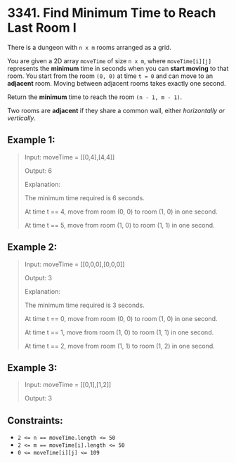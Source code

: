 # 3341. Find Minimum Time to Reach Last Room I

There is a dungeon with `n x m` rooms arranged as a grid.

You are given a 2D array `moveTime` of size `n x m`, where `moveTime[i][j]` represents the **minimum** time in seconds when you can **start moving** to that room. You start from the room `(0, 0)` at time `t = 0` and can move to an **adjacent** room. Moving between adjacent rooms takes exactly one second.

Return the **minimum** time to reach the room `(n - 1, m - 1)`.

Two rooms are **adjacent** if they share a common wall, either *horizontally or vertically*.


## Example 1:

> Input: moveTime = [[0,4],[4,4]]
>
> Output: 6
>
> Explanation:
>
> The minimum time required is 6 seconds.
>
> At time t == 4, move from room (0, 0) to room (1, 0) in one second.
>
> At time t == 5, move from room (1, 0) to room (1, 1) in one second.


## Example 2:

> Input: moveTime = [[0,0,0],[0,0,0]]
>
> Output: 3
>
> Explanation:
>
> The minimum time required is 3 seconds.
>
> At time t == 0, move from room (0, 0) to room (1, 0) in one second.
>
> At time t == 1, move from room (1, 0) to room (1, 1) in one second.
>
> At time t == 2, move from room (1, 1) to room (1, 2) in one second.

## Example 3:

> Input: moveTime = [[0,1],[1,2]]
>
> Output: 3


## Constraints:

- `2 <= n == moveTime.length <= 50`
- `2 <= m == moveTime[i].length <= 50`
- `0 <= moveTime[i][j] <= 109`